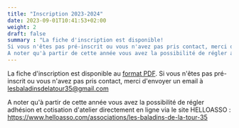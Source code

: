 ```yaml
---
title: "Inscription 2023-2024"
date: 2023-09-01T10:41:53+02:00
weight: 2
draft: false
summary : "La fiche d'inscription est disponible!
Si vous n'êtes pas pré-inscrit ou vous n'avez pas pris contact, merci d'envoyer un email à lesbaladinsdelatour35@gmail.com 
A noter qu'à partir de cette année vous avez la possibilité de régler adhésion et cotisation d'atelier directement en ligne via le site HELLOASSO : https://www.helloasso.com/associations/les-baladins-de-la-tour-35"
---
```


La fiche d'inscription est disponible au [format PDF](/inscriptions2324.pdf). 
Si vous n'êtes pas pré-inscrit ou vous n'avez pas pris contact, merci d'envoyer un email à lesbaladinsdelatour35@gmail.com 

A noter qu'à partir de cette année vous avez la possibilité de régler adhésion et cotisation d'atelier directement en ligne via le site HELLOASSO : https://www.helloasso.com/associations/les-baladins-de-la-tour-35



